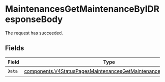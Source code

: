 # MaintenancesGetMaintenanceByIDResponseBody

The request has succeeded.


## Fields

| Field                                                                                                                                            | Type                                                                                                                                             | Required                                                                                                                                         | Description                                                                                                                                      |
| ------------------------------------------------------------------------------------------------------------------------------------------------ | ------------------------------------------------------------------------------------------------------------------------------------------------ | ------------------------------------------------------------------------------------------------------------------------------------------------ | ------------------------------------------------------------------------------------------------------------------------------------------------ |
| `Data`                                                                                                                                           | [components.V4StatusPagesMaintenancesGetMaintenanceByIDResponse](../../models/components/v4statuspagesmaintenancesgetmaintenancebyidresponse.md) | :heavy_check_mark:                                                                                                                               | N/A                                                                                                                                              |